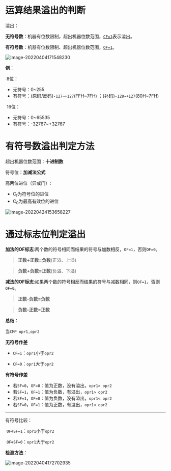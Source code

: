 # 运算结果溢出的判断

溢出：

**无符号数**：机器有位数限制，超出机器位数范围，[`CF=1`]()表示溢出。

**有符号数**：机器有位数限制、超出机器位数范围，[`OF=1`]()。

![image-20220404171548230](https://cdn.jsdelivr.net/gh/letengzz/Two-C@main/img/PM/First/%E6%BA%A2%E5%87%BA%E5%88%A4%E6%96%AD.png)

**例**：

​	8位：

- 无符号：0~255 
- 有符号：(原码/反码)`-127~+127`(FFH~7FH) ；(补码)`-128~+127`(80H~7FH)

​	16位：

- 无符号：0~65535 
- 有符号：-32767~+32767

# 有符号数溢出判定方法

超出机器位数范围：**十进制数**

符号位：**加减法公式**

高两位进位（异或门）: 

- C<sub>f</sub>为符号位的进位
- C<sub>0</sub>为最高有效位的进位

![image-20220424153658227](https://cdn.jsdelivr.net/gh/letengzz/Two-C@main/img/PM/First/%E6%BA%A2%E5%87%BA%E5%88%A4%E5%AE%9A2.png)

# 通过标志位判定溢出

**加法的OF标志**:两个数的符号相同而结果的符号与加数相反，`OF=1`，否则`OF=0`。

> **正数+正数=负数**(正溢、上溢)

> **负数+负数=正数**(负溢、下溢)

**减法的OF标志**:如果两个数的符号相反而结果的符号与减数相同，则`OF=1`，否则`OF=0`。

> **正数-负数=负数**

> **负数-正数=正数**

**总结**：

当`CMP opr1,opr2`

**无符号作差**

- `CF=1`：`opr1`小于`opr2`

- `CF=0`：`opr1`大于`opr2`

**有符号作差**

- 若`SF=0`，`OF=0`：值为正数，没有溢出，`opr1> opr2`
- 若`SF=1`，`OF=1`：值为负数，有溢出，`opr1> opr2`
- 若`SF=1`，`OF=0`：值为负数，没有溢出，`opr1< opr2`
- 若`SF=0`，`OF=1`：值为正数，有溢出，`opr1< opr2`

------

有符号比较：

​	`OF⊕SF=1`：`opr1`小于`opr2`

​	`OF⊕SF=0`：`opr1`大于`opr2`

**检测方法**：

![image-20220404172702935](https://cdn.jsdelivr.net/gh/letengzz/Two-C@main/img/PM/First/%E6%BA%A2%E5%87%BA%E6%A3%80%E6%B5%8B%E6%96%B9%E6%B3%95.png)

